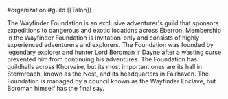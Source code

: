 #organization #guild [[Talon]]

The Wayfinder Foundation is an exclusive adventurer's guild that sponsors expeditions to dangerous and exotic locations across Eberron. Membership in the Wayfinder Foundation is invitation-only and consists of highly experienced adventurers and explorers. The Foundation was founded by legendary explorer and hunter Lord Boroman ir'Dayne after a wasting curse prevented him from continuing his adventures. The Foundation has guildhalls across Khorvaire, but its most important ones are its hall in Stormreach, known as the Nest, and its headquarters in Fairhaven. The Foundation is managed by a council known as the Wayfinder Enclave, but Boroman himself has the final say.
